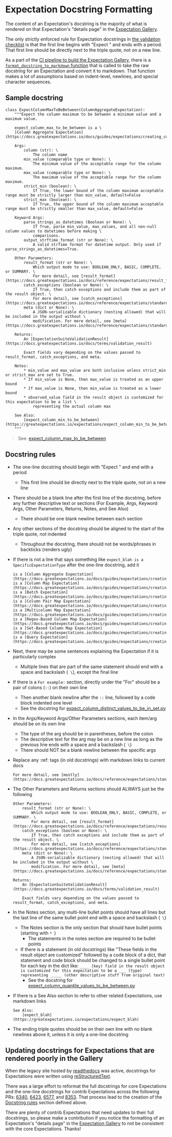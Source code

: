 Expectation Docstring Formatting
================================

The content of an Expectation's docstring is the majority of what is rendered on that Expectation's "details page" in the [Expectation Gallery](https://greatexpectations.io/expectations).

The only strictly enforced rule for Expectation docstrings in [the validation checklist](https://github.com/great-expectations/great_expectations/blob/develop/CONTRIBUTING_EXPECTATIONS.md#generate-the-expectation-validation-checklist) is that the first line begins with "Expect " and ends with a period. That first line should be directly next to the triple quote, not on a new line.

As a part of the [CI pipeline to build the Expectation Gallery](https://github.com/great-expectations/great_expectations/blob/develop/docs/expectation_gallery/1-the-build_gallery.py-script.md#the-build_gallerypy-script-in-ci), there is a [`format_docstring_to_markdown` function](https://github.com/great-expectations/great_expectations/blob/98259c16bd439904da2fd08c2e244b6684821302/assets/scripts/build_gallery.py#L601-L672) that is called to take the raw docstring for an Expectation and convert it to markdown. That function makes a lot of assumptions based on indent-level, newlines, and special character sequences.

## Sample docstring

```
class ExpectColumnMaxToBeBetween(ColumnAggregateExpectation):
    """Expect the column maximum to be between a minimum value and a maximum value.

    expect_column_max_to_be_between is a \
    [Column Aggregate Expectation](https://docs.greatexpectations.io/docs/guides/expectations/creating_custom_expectations/how_to_create_custom_column_aggregate_expectations)

    Args:
        column (str): \
            The column name
        min_value (comparable type or None): \
            The minimum value of the acceptable range for the column maximum.
        max_value (comparable type or None): \
            The maximum value of the acceptable range for the column maximum.
        strict_min (boolean): \
            If True, the lower bound of the column maximum acceptable range must be strictly larger than min_value, default=False
        strict_max (boolean): \
            If True, the upper bound of the column maximum acceptable range must be strictly smaller than max_value, default=False

    Keyword Args:
        parse_strings_as_datetimes (Boolean or None): \
            If True, parse min_value, max_values, and all non-null column values to datetimes before making \
            comparisons.
        output_strftime_format (str or None): \
            A valid strfime format for datetime output. Only used if parse_strings_as_datetimes=True.

    Other Parameters:
        result_format (str or None): \
            Which output mode to use: BOOLEAN_ONLY, BASIC, COMPLETE, or SUMMARY. \
            For more detail, see [result_format](https://docs.greatexpectations.io/docs/reference/expectations/result_format).
        catch_exceptions (boolean or None): \
            If True, then catch exceptions and include them as part of the result object. \
            For more detail, see [catch_exceptions](https://docs.greatexpectations.io/docs/reference/expectations/standard_arguments/#catch_exceptions).
        meta (dict or None): \
            A JSON-serializable dictionary (nesting allowed) that will be included in the output without \
            modification. For more detail, see [meta](https://docs.greatexpectations.io/docs/reference/expectations/standard_arguments/#meta).

    Returns:
        An [ExpectationSuiteValidationResult](https://docs.greatexpectations.io/docs/terms/validation_result)

        Exact fields vary depending on the values passed to result_format, catch_exceptions, and meta.

    Notes:
        * min_value and max_value are both inclusive unless strict_min or strict_max are set to True.
        * If min_value is None, then max_value is treated as an upper bound
        * If max_value is None, then min_value is treated as a lower bound
        * observed_value field in the result object is customized for this expectation to be a list \
            representing the actual column max

    See Also:
        [expect_column_min_to_be_between](https://greatexpectations.io/expectations/expect_column_min_to_be_between)
    """
```
>
> See: [expect_column_max_to_be_between](https://greatexpectations.io/expectations/expect_column_max_to_be_between)

## Docstring rules

- The one-line docstring should begin with "Expect " and end with a period
    - This first line should be directly next to the triple quote, not on a new line
- There should be a blank line after the first line of the docstring, before any further descriptive text or sections (For Example, Args, Keyword Args, Other Parameters, Returns, Notes, and See Also)
    - There should be one blank newline between each section
- Any other sections of the docstring should be aligned to the start of the triple quote, not indented
    - Throughout the docstring, there should not be words/phrases in backticks (renders ugly)
- If there is not a line that says something like `expect_blah is a SpecificExpectationType` after the one-line docstring, add it

    ```
    is a [Column Aggregate Expectation](https://docs.greatexpectations.io/docs/guides/expectations/creating_custom_expectations/how_to_create_custom_column_aggregate_expectations).
    is a [Column Map Expectation](https://docs.greatexpectations.io/docs/guides/expectations/creating_custom_expectations/how_to_create_custom_column_map_expectations).
    is a [Batch Expectation](https://docs.greatexpectations.io/docs/guides/expectations/creating_custom_expectations/how_to_create_custom_batch_expectations).
    is a [Column Pair Map Expectation](https://docs.greatexpectations.io/docs/guides/expectations/creating_custom_expectations/how_to_create_custom_column_pair_map_expectations).
    is a [Multicolumn Map Expectation](https://docs.greatexpectations.io/docs/guides/expectations/creating_custom_expectations/how_to_create_custom_multicolumn_map_expectations).
    is a [Regex-Based Column Map Expectation](https://docs.greatexpectations.io/docs/guides/expectations/creating_custom_expectations/how_to_create_custom_regex_based_column_map_expectations).
    is a [Set-Based Column Map Expectation](https://docs.greatexpectations.io/docs/guides/expectations/creating_custom_expectations/how_to_create_custom_set_based_column_map_expectations).
    is a [Query Expectation](https://docs.greatexpectations.io/docs/guides/expectations/creating_custom_expectations/how_to_create_custom_query_expectations).
    ```
- Next, there may be some sentences explaining the Expectation if it is particularly complex
    - Multiple lines that are part of the same statement should end with a space and backslash (` \`), except the final line
- If there is a `For example:` section, directly under the "For" should be a pair of colons (`::`) on their own line
    - Then another blank newline after the `::` line, followed by a code block indented one level
    - See the docstring for [expect_column_distinct_values_to_be_in_set.py](https://github.com/great-expectations/great_expectations/blob/230392da481dc1eef26064e0523a29e7011b3b3c/great_expectations/expectations/core/expect_column_distinct_values_to_be_in_set.py#L47-L76)
- In the Args/Keyword Args/Other Parameters sections, each item/arg should be on its own line
    - The type of the arg should be in parentheses, before the colon
    - The descriptive text for the arg may be on a new line as long as the previous line ends with a space and a backslash (` \`)
    - There should NOT be a blank newline between the specific args
- Replace any :ref: tags (in old docstrings) with markdown links to current docs

    ```
    For more detail, see [mostly](https://docs.greatexpectations.io/docs/reference/expectations/standard_arguments/#mostly).
    ```
- The Other Parameters and Returns sections should ALWAYS just be the following

    ```
    Other Parameters:
        result_format (str or None): \
            Which output mode to use: BOOLEAN_ONLY, BASIC, COMPLETE, or SUMMARY. \
            For more detail, see [result_format](https://docs.greatexpectations.io/docs/reference/expectations/result_format).
        catch_exceptions (boolean or None): \
            If True, then catch exceptions and include them as part of the result object. \
            For more detail, see [catch_exceptions](https://docs.greatexpectations.io/docs/reference/expectations/standard_arguments/#catch_exceptions).
        meta (dict or None): \
            A JSON-serializable dictionary (nesting allowed) that will be included in the output without \
            modification. For more detail, see [meta](https://docs.greatexpectations.io/docs/reference/expectations/standard_arguments/#meta).

    Returns:
        An [ExpectationSuiteValidationResult](https://docs.greatexpectations.io/docs/terms/validation_result)

        Exact fields vary depending on the values passed to result_format, catch_exceptions, and meta.
    ```
- In the Notes section, any multi-line bullet points should have all lines but the last line of the same bullet point end with a space and backslash (` \`)
    - The Notes section is the only section that should have bullet points (starting with `* `)
        - The statements in the notes section are required to be bullet points
    - If there is a statement (in old docstrings) like "These fields in the result object are customized" followed by a code block of a dict, that statement and code block should be changed to a single bullet point for each key in the dict like: `____ (key) field in the result object is customized for this expectation to be a ___ (type) representing _____ (other descriptive stuff from original text)`
        - See the docstring for [expect_column_quantile_values_to_be_between.py](https://github.com/great-expectations/great_expectations/blob/230392da481dc1eef26064e0523a29e7011b3b3c/great_expectations/expectations/core/expect_column_quantile_values_to_be_between.py#L130)
- If there is a See Also section to refer to other related Expectations, use markdown links

    ```
    See Also:
        [expect_blah](https://greatexpectations.io/expectations/expect_blah)
    ```
- The ending triple quotes should be on their own line with no blank newlines above it, unless it is only a one-line docstring

## Updating docstrings for Expectations that are rendered poorly in the Gallery

When the legacy site hosted by [readthedocs](https://readthedocs.org) was active, docstrings for Expectations were written using [reStructuredText](https://docutils.sourceforge.io/rst.html).

There was a large effort to reformat the full docstrings for core Expectations and the one-line docstrings for contrib Expectations across the following PRs: [6340](https://github.com/great-expectations/great_expectations/pull/6340), [6423](https://github.com/great-expectations/great_expectations/pull/6423), [6577](https://github.com/great-expectations/great_expectations/pull/6577), and [8353](https://github.com/great-expectations/great_expectations/pull/8353). That process lead to the creation of the [Docstring rules](#docstring-rules) section defined above.

There are plenty of contrib Expectations that need updates to their full docstrings, so please make a contribution if you notice the formatting of an Expectation's "details page" in the [Expectation Gallery](https://greatexpectations.io/expectations) to not be consistent with the core Expectations. Thanks!
